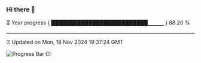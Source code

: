 ### Hi there 👋

⏳ Year progress { ██████████████████████████▁▁▁▁ } 88.20 %

---

⏰ Updated on Mon, 18 Nov 2024 19:37:24 GMT

![Progress Bar CI](https://github.com/IshwaranRudhara/GIT-ACTION/workflows/Progress%20Bar%20CI/badge.svg)
